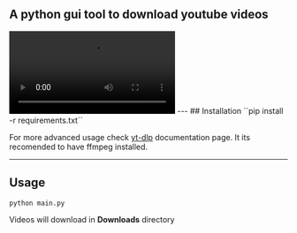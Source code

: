 ## A python gui tool to download youtube videos
<video>
  <source src="https://user-images.githubusercontent.com/83006189/209615212-6f13f52b-74ac-444a-82f1-a2a4b670854a.mp4" type="video/mp4">
 </video>
---
## Installation
``pip install -r requirements.txt``


For more advanced usage check [yt-dlp](https://github.com/yt-dlp/yt-dlp) documentation page. It its recomended to have ffmpeg installed.

---
## Usage
``python main.py``

Videos will download in **Downloads** directory
